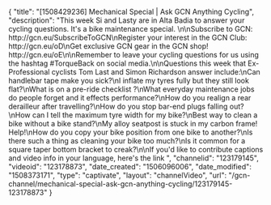 {
    "title": "[1508429236] Mechanical Special | Ask GCN Anything Cycling",
    "description": "This week Si and Lasty are in Alta Badia to answer your cycling questions. It's a bike maintenance special. \n\nSubscribe to GCN: http:\/\/gcn.eu\/SubscribeToGCN\nRegister your interest in the GCN Club: http:\/\/gcn.eu\/oD\nGet exclusive GCN gear in the GCN shop! http:\/\/gcn.eu\/oE\n\nRemember to leave your cycling questions for us using the hashtag #TorqueBack on social media.\n\nQuestions this week that Ex-Professional cyclists Tom Last and Simon Richardson answer include:\nCan handlebar tape make you sick?\nI inflate my tyres fully but they still look flat?\nWhat is on a pre-ride checklist ?\nWhat everyday maintenance jobs do people forget and it effects performance?\nHow do you realign a rear derailleur after travelling?\nHow do you stop bar-end plugs falling out?\nHow can I tell the maximum tyre width for my bike?\nBest way to clean a bike without a bike stand?\nMy alloy seatpost is stuck in my carbon frame! Help!\nHow do you copy your bike position from one bike to another?\nIs there such a thing as cleaning your bike too much?\nIs it common for a square taper bottom bracket to creak?\n\nIf you'd like to contribute captions and video info in your language, here's the link ",
    "channelid": "123179145",
    "videoid": "123178873",
    "date_created": "1506096006",
    "date_modified": "1508373171",
    "type": "captivate",
    "layout": "channelVideo",
    "url": "\/gcn-channel\/mechanical-special-ask-gcn-anything-cycling\/123179145-123178873"
}